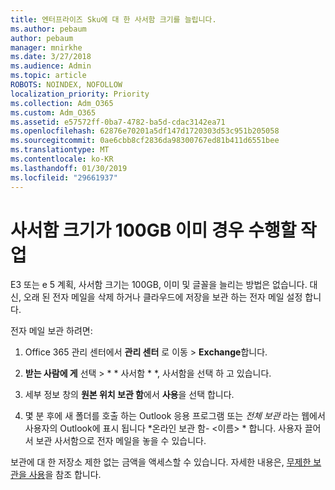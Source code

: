 ```yaml
---
title: 엔터프라이즈 Sku에 대 한 사서함 크기를 늘립니다.
ms.author: pebaum
author: pebaum
manager: mnirkhe
ms.date: 3/27/2018
ms.audience: Admin
ms.topic: article
ROBOTS: NOINDEX, NOFOLLOW
localization_priority: Priority
ms.collection: Adm_O365
ms.custom: Adm_O365
ms.assetid: e57572ff-0ba7-4782-ba5d-cdac3142ea71
ms.openlocfilehash: 62876e70201a5df147d1720303d53c951b205058
ms.sourcegitcommit: 0ae6cbb8cf2836da98300767ed81b411d6551bee
ms.translationtype: MT
ms.contentlocale: ko-KR
ms.lasthandoff: 01/30/2019
ms.locfileid: "29661937"
---
```

# <a name="what-to-do-if-your-mailbox-size-is-already-100gb"></a>사서함 크기가 100GB 이미 경우 수행할 작업

E3 또는 e 5 계획, 사서함 크기는 100GB, 이미 및 글꼴을 늘리는 방법은 없습니다. 대신, 오래 된 전자 메일을 삭제 하거나 클라우드에 저장을 보관 하는 전자 메일 설정 합니다. 
  
전자 메일 보관 하려면:
  
1. Office 365 관리 센터에서 **관리 센터** 로 이동 \> **Exchange**합니다. 
    
2. **받는 사람에 게** 선택 \> * * 사서함 * *, 사서함을 선택 하 고 있습니다. 
    
3. 세부 정보 창의 **원본 위치 보관 함**에서 **사용**을 선택 합니다. 
    
4. 몇 분 후에 새 폴더를 호출 하는 Outlook 응용 프로그램 또는 *전체 보관* 라는 웹에서 사용자의 Outlook에 표시 됩니다 *온라인 보관 함- \<이름\> * 합니다. 사용자 끌어서 보관 사서함으로 전자 메일을 놓을 수 있습니다. 
    
보관에 대 한 저장소 제한 없는 금액을 액세스할 수 있습니다. 자세한 내용은, [무제한 보관을 사용](https://support.office.com/article/enable-unlimited-archiving-in-office-365-admin-help-e2a789f2-9962-4960-9fd4-a00aa063559e)을 참조 합니다.
  

